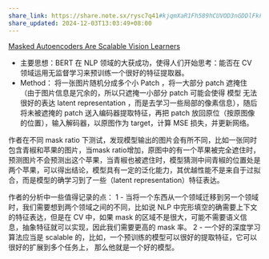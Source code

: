 ```yaml
---
share_link: https://share.note.sx/rysc7q41#kjqmXaR1Fh589hCUVOD3nGDDlFkFjFul31yH0w5jhbg
share_updated: 2024-12-03T13:03:49+08:00
---
```

[Masked Autoencoders Are Scalable Vision Learners](https://arxiv.org/pdf/2111.06377)


- 主要思想：BERT 在 NLP 领域的大获成功，使得人们开始思考：能否在 CV 领域运用无监督学习来预训练一个很好的特征提取器。
- Method：
	将一张图片随机分成多个小 Patch ，将一大部分 patch 遮掩住（由于图片信息是冗余的，所以只遮掩一小部分 patch 可能会使得 模型 无法很好的表达 latent representation ，而是去学习一些局部的像素信息），随后将未被遮掩的 patch 送入编码器提取特征，再把 patch 放回原位（按原图像的位置），输入解码器，以原图作为 target，计算 MSE 损失，并更新网络。

作者在不同 mask ratio 下测试，发现模型输出的图片会有所不同，比如一张同时包含青椒和苹果的图片，当mask ratio增加，原图中的有一个苹果被完全遮住时，预测图片不会预测出这个苹果，当青椒也被遮住时，模型猜测中间青椒的位置处是两个苹果，可以得出结论，模型具有一定的泛化能力，其优越性能不是来自于过拟合，而是模型的确学习到了一些（latent representation）特征表达。


作者的分析中一些值得记录的点：
1 - 当将一个东西从一个领域迁移到另一个领域时，我们需要想到两个领域之间的不同，比如说 NLP 中完形填空的确需要上下文的特征表达，但是在 CV 中，如果 mask 的区域不是很大，可能不需要语义信息，抽象特征就可以实现，因此我们需要更高的 mask 率。
2 - 一个好的深度学习算法应当是 scalable 的，比如，一个预训练的模型可以很好的提取特征，它可以很好的扩展到多个任务上， 那么他就是一个好的模型。

